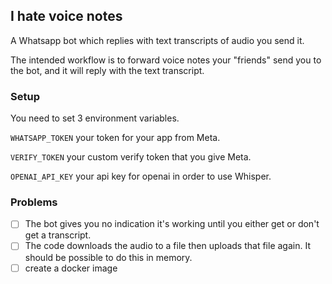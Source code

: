 ## I hate voice notes

A Whatsapp bot which replies with text transcripts of audio you send it.

The intended workflow is to forward voice notes your "friends" send you to the bot, and it will reply with the text transcript.

### Setup
You need to set 3 environment variables.

`WHATSAPP_TOKEN` your token for your app from Meta.

`VERIFY_TOKEN` your custom verify token that you give Meta.

`OPENAI_API_KEY` your api key for openai in order to use Whisper.

### Problems

 - [ ] The bot gives you no indication it's working until you either get or don't get a transcript.
 - [ ] The code downloads the audio to a file then uploads that file again. It should be possible to do this in memory.
 - [ ] create a docker image
